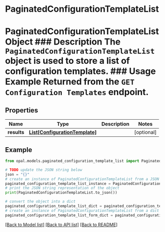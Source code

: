 # PaginatedConfigurationTemplateList

# PaginatedConfigurationTemplateList Object ### Description The `PaginatedConfigurationTemplateList` object is used to store a list of configuration templates.  ### Usage Example Returned from the `GET Configuration Templates` endpoint.

## Properties

Name | Type | Description | Notes
------------ | ------------- | ------------- | -------------
**results** | [**List[ConfigurationTemplate]**](ConfigurationTemplate.md) |  | [optional] 

## Example

```python
from opal.models.paginated_configuration_template_list import PaginatedConfigurationTemplateList

# TODO update the JSON string below
json = "{}"
# create an instance of PaginatedConfigurationTemplateList from a JSON string
paginated_configuration_template_list_instance = PaginatedConfigurationTemplateList.from_json(json)
# print the JSON string representation of the object
print(PaginatedConfigurationTemplateList.to_json())

# convert the object into a dict
paginated_configuration_template_list_dict = paginated_configuration_template_list_instance.to_dict()
# create an instance of PaginatedConfigurationTemplateList from a dict
paginated_configuration_template_list_form_dict = paginated_configuration_template_list.from_dict(paginated_configuration_template_list_dict)
```
[[Back to Model list]](../README.md#documentation-for-models) [[Back to API list]](../README.md#documentation-for-api-endpoints) [[Back to README]](../README.md)


